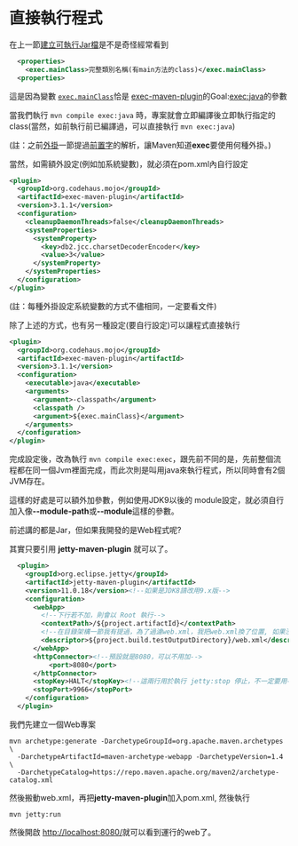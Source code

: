 # 直接執行程式

在上一節[建立可執行Jar檔](executableJar.md)是不是奇怪經常看到

```xml
  <properties>
    <exec.mainClass>完整類別名稱(有main方法的class)</exec.mainClass>
  <properties>
```
這是因為變數 <a href="https://www.mojohaus.org/exec-maven-plugin/java-mojo.html#mainClass" target="_blank"><code class="hljs">exec.mainClass</code></a>恰是
<a href="https://www.mojohaus.org/exec-maven-plugin/" target="_blank" sytle="font-weight:bold">exec-maven-plugin</a>的Goal:<a href="https://www.mojohaus.org/exec-maven-plugin/java-mojo.html" target="_blank">exec:java</a>的參數

當我們執行 `mvn compile exec:java` 時，專案就會立即編譯後立即執行指定的 class(當然，如前執行前已編譯過，可以直接執行 `mvn exec:java`)

(註：之前[外掛](plugin.md)一節提過[前置字](https://maven.apache.org/guides/introduction/introduction-to-plugin-prefix-mapping.html)的解析，讓Maven知道**exec**要使用何種外掛。)

當然，如需額外設定(例如加系統變數)，就必須在pom.xml內自行設定

```xml
<plugin>
  <groupId>org.codehaus.mojo</groupId>
  <artifactId>exec-maven-plugin</artifactId>
  <version>3.1.1</version>
  <configuration>
    <cleanupDaemonThreads>false</cleanupDaemonThreads>
    <systemProperties>
      <systemProperty>
        <key>db2.jcc.charsetDecoderEncoder</key>
        <value>3</value>
      </systemProperty>
    </systemProperties>
  </configuration>
</plugin>
```
(註：每種外掛設定系統變數的方式不儘相同，一定要看文件)

除了上述的方式，也有另一種設定(要自行設定)可以讓程式直接執行

```xml
<plugin>
  <groupId>org.codehaus.mojo</groupId>
  <artifactId>exec-maven-plugin</artifactId>
  <version>3.1.1</version>
  <configuration>
    <executable>java</executable>
    <arguments>
      <argument>-classpath</argument>
      <classpath />
      <argument>${exec.mainClass}</argument>
    </arguments>
  </configuration>
</plugin>
```
完成設定後，改為執行 `mvn compile exec:exec`，跟先前不同的是，先前整個流程都在同一個Jvm裡面完成，而此次則是叫用java來執行程式，所以同時會有2個JVM存在。

這樣的好處是可以額外加參數，例如使用JDK9以後的 module設定，就必須自行加入像<b>--module-path</b>或<b>--module</b>這樣的參數。

前述講的都是Jar，但如果我開發的是Web程式呢?

其實只要引用 **jetty-maven-plugin** 就可以了。

```xml
  <plugin>
    <groupId>org.eclipse.jetty</groupId>
    <artifactId>jetty-maven-plugin</artifactId>
    <version>11.0.18</version><!--如果是JDK8請改用9.x版-->
    <configuration>
      <webApp>
        <!--下行若不加，則會以 Root 執行-->
        <contextPath>/${project.artifactId}</contextPath>
        <!--在目錄架構一節我有提過，為了過濾web.xml，我把web.xml換了位置, 如果沒換位置下行不用加-->
        <descriptor>${project.build.testOutputDirectory}/web.xml</descriptor>
      </webApp>
      <httpConnector><!--預設就是8080，可以不用加-->
          <port>8080</port>
      </httpConnector>
      <stopKey>HALT</stopKey><!--這兩行用於執行 jetty:stop 停止，不一定要用-->
      <stopPort>9966</stopPort>
    </configuration>
  </plugin>
```

我們先建立一個Web專案

```shell
mvn archetype:generate -DarchetypeGroupId=org.apache.maven.archetypes \
  -DarchetypeArtifactId=maven-archetype-webapp -DarchetypeVersion=1.4 \
  -DarchetypeCatalog=https://repo.maven.apache.org/maven2/archetype-catalog.xml
```
然後搬動web.xml，再把**jetty-maven-plugin**加入pom.xml, 然後執行

```shell
mvn jetty:run
```

然後開啟 [http://localhost:8080/](http://localhost:8080/)就可以看到運行的web了。
